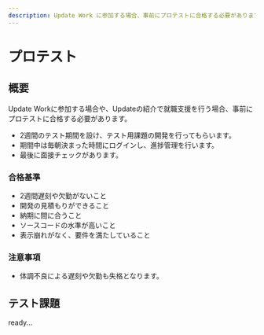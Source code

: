 ```yaml
---
description: Update Work に参加する場合、事前にプロテストに合格する必要があります。
---
```


# プロテスト

## 概要

Update Workに参加する場合や、Updateの紹介で就職支援を行う場合、事前にプロテストに合格する必要があります。

* 2週間のテスト期間を設け、テスト用課題の開発を行ってもらいます。
* 期間中は毎朝決まった時間にログインし、進捗管理を行います。
* 最後に面接チェックがあります。

### 合格基準

* 2週間遅刻や欠勤がないこと
* 開発の見積もりができること
* 納期に間に合うこと
* ソースコードの水準が高いこと
* 表示崩れがなく、要件を満たしていること

### 注意事項

* 体調不良による遅刻や欠勤も失格となります。

## テスト課題

ready...




